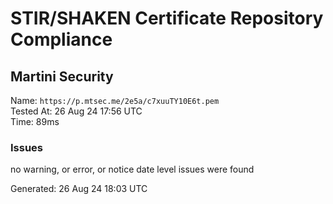# STIR/SHAKEN Certificate Repository Compliance

## Martini Security

Name: `https://p.mtsec.me/2e5a/c7xuuTY10E6t.pem`\
Tested At: 26 Aug 24 17:56 UTC\
Time: 89ms

### Issues

no warning, or error, or notice date level issues were found

Generated: 26 Aug 24 18:03 UTC
